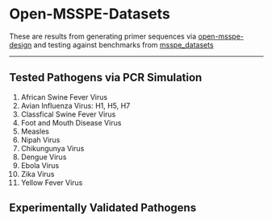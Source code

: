 # Open-MSSPE-Datasets

These are results from generating primer sequences via [open-msspe-design](https://github.com/opendream/open-msspe-design) and testing against benchmarks from [msspe_datasets](https://github.com/yyw-informatics/MSSPE_datasets)

---

## Tested Pathogens via PCR Simulation
1. African Swine Fever Virus
2. Avian Influenza Virus: H1, H5, H7
3. Classfical Swine Fever Virus
4. Foot and Mouth Disease Virus
5. Measles
6. Nipah Virus
7. Chikungunya Virus
8. Dengue Virus
9. Ebola Virus
10. Zika Virus
11. Yellow Fever Virus

## Experimentally Validated Pathogens
